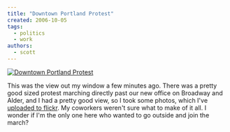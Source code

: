 ```yaml
---
title: "Downtown Portland Protest"
created: 2006-10-05
tags:
  - politics
  - work
authors:
  - scott
---
```


[![Downtown Portland Protest](/images/261733072_045b68a248.jpg)](http://www.flickr.com/photos/spaceninja/261733072/)

This was the view out my window a few minutes ago. There was a pretty good sized protest marching directly past our new office on Broadway and Alder, and I had a pretty good view, so I took some photos, which I've [uploaded to flickr](http://www.flickr.com/photos/spaceninja/archives/date-taken/2006/10/05/). My coworkers weren't sure what to make of it all. I wonder if I'm the only one here who wanted to go outside and join the march?
